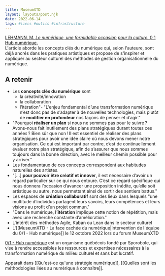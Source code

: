 ```yaml
---
title: MuseumXTD
layout: layouts/post.njk
date: 2022-06-14
tags: #liens #outils #infrastructure
---
```


[LEHMANN, M. *Le numérique, une formidable occasion pour la culture.* 0 1 Hub numérique.](https://www.hub01.org/le-numerique-une-formidable-occasion-pour-la-culture/)   
L'article aborde les concepts clés du numérique qui, selon l'auteure, sont déjà ancrés dans les pratiques artistiques et propose de s'inspirer et appliquer au secteur culturel des méthodes de gestion organisationnelle du numérique.  

## A retenir
- Les **concepts clés du numérique** sont
	- la créativité/innovation
	- la collaboration
	- l’itération"- "L’enjeu fondamental d’une transformation numérique n’est donc pas de s’adapter à de nouvelles technologies, mais plutôt de **modifier en profondeur** nos façons de penser et d’agir." 
- "Pourquoi **réaliser un plan** si nous ne sommes pas pour le suivre ? Avons-nous fait inutilement des plans stratégiques durant toutes ces années ? Bien sûr que non ! Il est essentiel de réaliser des plans stratégiques pour avoir une idée claire où nous devons mener notre organisation. Ce qui est important par contre, c’est de continuellement évaluer notre plan stratégique, afin de s’assurer que nous sommes toujours dans la bonne direction, avec le meilleur chemin possible pour y arriver."
- Les fondamentaux de ces concepts correspondent aux habitudes naturelles des artistes. 
- "[...] **pour pouvoir être créatif et innover**, il est nécessaire d’avoir un regard particulier sur ce qui nous entoure. C’est ce regard spécifique qui nous donnera l’occasion d’avancer une proposition inédite, qu’elle soit artistique ou autre, nous permettant ainsi de sortir des sentiers battus."
- Les espaces de **création collaboratif** sont des lieux dans lesquels "une multitude d’individus partagent leurs savoirs, leurs compétences et leurs visions au profit d’un projet commun."
- "Dans le numérique, **l’itération** implique cette notion de répétition, mais avec une recherche constante d’amélioration."
- L'intérêt des méthodes Agile, Kaban ou Lean dans le secteur culturel
- L'[[MuseumXTD - La face cachée du numérique|intervention de l'équipe du 0/1 - Hub numérique]] le 12 octobre 2022 lors du forum MuseumXTD 

  
[0/1 - Hub numérique](https://www.hub01.org/a-propos/) est un organisme québécois fondé par Sporobole, qui vise à rendre accessibles les ressources et expertises nécessaires à la transformation numérique du milieu culturel et sans but lucratif.

   
Apparaît dans [[Qu'est-ce qu'une stratégie numérique]], [[Quelles sont les méthodologies liées au numérique à connaître]]. 